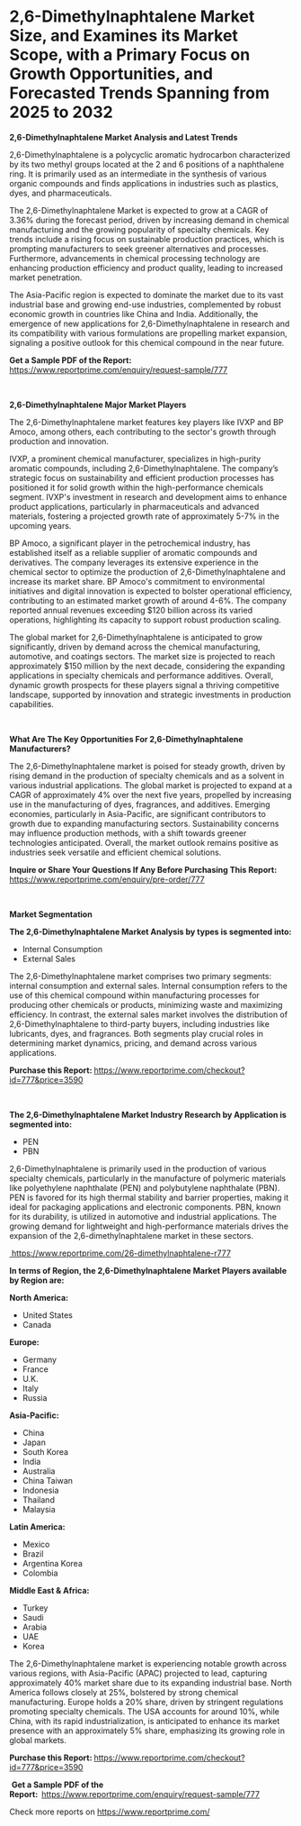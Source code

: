 <p><h1>2,6-Dimethylnaphtalene Market Size, and Examines its Market Scope, with a Primary Focus on Growth Opportunities, and Forecasted Trends Spanning from 2025 to 2032</h1></p><p><strong>2,6-Dimethylnaphtalene Market Analysis and Latest Trends</strong></p>
<p><p>2,6-Dimethylnaphtalene is a polycyclic aromatic hydrocarbon characterized by its two methyl groups located at the 2 and 6 positions of a naphthalene ring. It is primarily used as an intermediate in the synthesis of various organic compounds and finds applications in industries such as plastics, dyes, and pharmaceuticals. </p><p>The 2,6-Dimethylnaphtalene Market is expected to grow at a CAGR of 3.36% during the forecast period, driven by increasing demand in chemical manufacturing and the growing popularity of specialty chemicals. Key trends include a rising focus on sustainable production practices, which is prompting manufacturers to seek greener alternatives and processes. Furthermore, advancements in chemical processing technology are enhancing production efficiency and product quality, leading to increased market penetration.</p><p>The Asia-Pacific region is expected to dominate the market due to its vast industrial base and growing end-use industries, complemented by robust economic growth in countries like China and India. Additionally, the emergence of new applications for 2,6-Dimethylnaphtalene in research and its compatibility with various formulations are propelling market expansion, signaling a positive outlook for this chemical compound in the near future.</p></p>
<p><strong>Get a Sample PDF of the Report:&nbsp;</strong> <a href="https://www.reportprime.com/enquiry/request-sample/777?utm_campaign=3440&utm_medium=2&utm_source=Github&utm_content=ia&utm_term=18032025&utm_id=26-dimethylnaphtalene">https://www.reportprime.com/enquiry/request-sample/777</a></p>
<p>&nbsp;</p>
<p><strong>2,6-Dimethylnaphtalene Major Market Players</strong></p>
<p><p>The 2,6-Dimethylnaphtalene market features key players like IVXP and BP Amoco, among others, each contributing to the sector's growth through production and innovation.</p><p>IVXP, a prominent chemical manufacturer, specializes in high-purity aromatic compounds, including 2,6-Dimethylnaphtalene. The company’s strategic focus on sustainability and efficient production processes has positioned it for solid growth within the high-performance chemicals segment. IVXP's investment in research and development aims to enhance product applications, particularly in pharmaceuticals and advanced materials, fostering a projected growth rate of approximately 5-7% in the upcoming years.</p><p>BP Amoco, a significant player in the petrochemical industry, has established itself as a reliable supplier of aromatic compounds and derivatives. The company leverages its extensive experience in the chemical sector to optimize the production of 2,6-Dimethylnaphtalene and increase its market share. BP Amoco's commitment to environmental initiatives and digital innovation is expected to bolster operational efficiency, contributing to an estimated market growth of around 4-6%. The company reported annual revenues exceeding $120 billion across its varied operations, highlighting its capacity to support robust production scaling.</p><p>The global market for 2,6-Dimethylnaphtalene is anticipated to grow significantly, driven by demand across the chemical manufacturing, automotive, and coatings sectors. The market size is projected to reach approximately $150 million by the next decade, considering the expanding applications in specialty chemicals and performance additives. Overall, dynamic growth prospects for these players signal a thriving competitive landscape, supported by innovation and strategic investments in production capabilities.</p></p>
<p>&nbsp;</p>
<p><strong>What Are The Key Opportunities For 2,6-Dimethylnaphtalene Manufacturers?</strong></p>
<p><p>The 2,6-Dimethylnaphtalene market is poised for steady growth, driven by rising demand in the production of specialty chemicals and as a solvent in various industrial applications. The global market is projected to expand at a CAGR of approximately 4% over the next five years, propelled by increasing use in the manufacturing of dyes, fragrances, and additives. Emerging economies, particularly in Asia-Pacific, are significant contributors to growth due to expanding manufacturing sectors. Sustainability concerns may influence production methods, with a shift towards greener technologies anticipated. Overall, the market outlook remains positive as industries seek versatile and efficient chemical solutions.</p></p>
<p><strong>Inquire or Share Your Questions If Any Before Purchasing This Report:</strong> <a href="https://www.reportprime.com/enquiry/pre-order/777?utm_campaign=3440&utm_medium=2&utm_source=Github&utm_content=ia&utm_term=18032025&utm_id=26-dimethylnaphtalene">https://www.reportprime.com/enquiry/pre-order/777</a></p>
<p>&nbsp;</p>
<p><strong>Market Segmentation</strong></p>
<p><strong>The 2,6-Dimethylnaphtalene Market Analysis by types is segmented into:</strong></p>
<p><ul><li>Internal Consumption</li><li>External Sales</li></ul></p>
<p><p>The 2,6-Dimethylnaphtalene market comprises two primary segments: internal consumption and external sales. Internal consumption refers to the use of this chemical compound within manufacturing processes for producing other chemicals or products, minimizing waste and maximizing efficiency. In contrast, the external sales market involves the distribution of 2,6-Dimethylnaphtalene to third-party buyers, including industries like lubricants, dyes, and fragrances. Both segments play crucial roles in determining market dynamics, pricing, and demand across various applications.</p></p>
<p><strong>Purchase this Report:&nbsp;</strong><a href="https://www.reportprime.com/checkout?id=777&price=3590&utm_campaign=3440&utm_medium=2&utm_source=Github&utm_content=ia&utm_term=18032025&utm_id=26-dimethylnaphtalene">https://www.reportprime.com/checkout?id=777&price=3590</a></p>
<p>&nbsp;</p>
<p><strong>The 2,6-Dimethylnaphtalene Market Industry Research by Application is segmented into:</strong></p>
<p><ul><li>PEN</li><li>PBN</li></ul></p>
<p><p>2,6-Dimethylnaphtalene is primarily used in the production of various specialty chemicals, particularly in the manufacture of polymeric materials like polyethylene naphthalate (PEN) and polybutylene naphthalate (PBN). PEN is favored for its high thermal stability and barrier properties, making it ideal for packaging applications and electronic components. PBN, known for its durability, is utilized in automotive and industrial applications. The growing demand for lightweight and high-performance materials drives the expansion of the 2,6-dimethylnaphtalene market in these sectors.</p></p>
<p><a href="https://www.reportprime.com/26-dimethylnaphtalene-r777?utm_campaign=3440&utm_medium=2&utm_source=Github&utm_content=ia&utm_term=18032025&utm_id=26-dimethylnaphtalene">&nbsp;https://www.reportprime.com/26-dimethylnaphtalene-r777</a></p>
<p><strong>In terms of Region, the 2,6-Dimethylnaphtalene Market Players available by Region are:</strong></p>
<p>
    <p> <strong> North America: </strong>
        <ul>
            <li>United States</li>
            <li>Canada</li>
        </ul>
        </p> 
    <p> <strong> Europe: </strong>
        <ul>
            <li>Germany</li>
            <li>France</li>
            <li>U.K.</li>
            <li>Italy</li>
            <li>Russia</li>
        </ul>
        </p> 
    <p> <strong> Asia-Pacific: </strong>
        <ul>
            <li>China</li>
            <li>Japan</li>
            <li>South Korea</li>
            <li>India</li>
            <li>Australia</li>
            <li>China Taiwan</li>
            <li>Indonesia</li>
            <li>Thailand</li>
            <li>Malaysia</li>
        </ul>
        </p> 
    <p> <strong> Latin America: </strong>
        <ul>
            <li>Mexico</li>
            <li>Brazil</li>
            <li>Argentina Korea</li>
            <li>Colombia</li>
        </ul>
        </p> 
    <p> <strong> Middle East & Africa: </strong>
        <ul>
            <li>Turkey</li>
            <li>Saudi</li>
            <li>Arabia</li>
            <li>UAE</li>
            <li>Korea</li>
        </ul>
    </p>
    </p>
<p><p>The 2,6-Dimethylnaphtalene market is experiencing notable growth across various regions, with Asia-Pacific (APAC) projected to lead, capturing approximately 40% market share due to its expanding industrial base. North America follows closely at 25%, bolstered by strong chemical manufacturing. Europe holds a 20% share, driven by stringent regulations promoting specialty chemicals. The USA accounts for around 10%, while China, with its rapid industrialization, is anticipated to enhance its market presence with an approximately 5% share, emphasizing its growing role in global markets.</p></p>
<p><strong>Purchase this Report: </strong><a href="https://www.reportprime.com/checkout?id=777&price=3590&utm_campaign=3440&utm_medium=2&utm_source=Github&utm_content=ia&utm_term=18032025&utm_id=26-dimethylnaphtalene">https://www.reportprime.com/checkout?id=777&price=3590</a></p>
<p>&nbsp;<strong>Get a Sample PDF of the Report:&nbsp;&nbsp;</strong><a href="https://www.reportprime.com/enquiry/request-sample/777?utm_campaign=3440&utm_medium=2&utm_source=Github&utm_content=ia&utm_term=18032025&utm_id=26-dimethylnaphtalene">https://www.reportprime.com/enquiry/request-sample/777</a></p>
<p><strong></strong></p>
<p>Check more reports on <a href="https://www.reportprime.com/?utm_campaign=3440&utm_medium=2&utm_source=Github&utm_content=ia&utm_term=18032025&utm_id=26-dimethylnaphtalene">https://www.reportprime.com/</a></p>